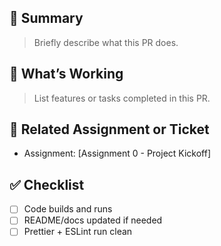 ## 📌 Summary

> Briefly describe what this PR does.

## 🧪 What’s Working

> List features or tasks completed in this PR.

## 🧩 Related Assignment or Ticket

- Assignment: [Assignment 0 - Project Kickoff]

## ✅ Checklist

- [ ] Code builds and runs
- [ ] README/docs updated if needed
- [ ] Prettier + ESLint run clean
